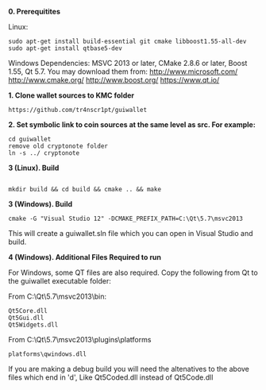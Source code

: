 **0. Prerequitites**

Linux:
```
sudo apt-get install build-essential git cmake libboost1.55-all-dev
sudo apt-get install qtbase5-dev
```

Windows Dependencies: MSVC 2013 or later, CMake 2.8.6 or later, Boost 1.55, Qt 5.7. You may download them from:
http://www.microsoft.com/
http://www.cmake.org/
http://www.boost.org/
https://www.qt.io/

**1. Clone wallet sources to KMC folder**

```
https://github.com/tr4nscr1pt/guiwallet
```


**2.  Set symbolic link to coin sources at the same level as src. For example:**

```
cd guiwallet
remove old cryptonote folder
ln -s ../ cryptonote
```

**3 (Linux). Build**

```

mkdir build && cd build && cmake .. && make
```

**3 (Windows). Build**

```
cmake -G "Visual Studio 12" -DCMAKE_PREFIX_PATH=C:\Qt\5.7\msvc2013
```
This will create a guiwallet.sln file which you can open in Visual Studio and build.

**4 (Windows). Additional Files Required to run**

For Windows, some QT files are also required. Copy the following from Qt to the guiwallet executable folder:

From C:\Qt\5.7\msvc2013\bin:
```
Qt5Core.dll
Qt5Gui.dll
Qt5Widgets.dll
```
From C:\Qt\5.7\msvc2013\plugins\platforms
```
platforms\qwindows.dll
```
If you are making a debug build you will need the altenatives to the above files which end in 'd', Like Qt5Coded.dll instead of Qt5Code.dll


